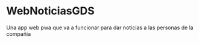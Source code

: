 # WebNoticiasGDS
Una app web pwa que va a funcionar para dar noticias a las personas de la compañia
